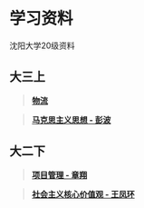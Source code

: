 # 学习资料


沈阳大学20级资料

## 大三上

> [**物流**](code/3-1/Logistics/0914.md)

> [**马克思主义思想 - 彭波**](code/3-1/Marxism/Homework/Homework.md)

## 大二下

> [**项目管理 - 章翔**](code/2-2/ProgramManage/pm_2-2.md)

> [**社会主义核心价值观 - 王凤环**](code/2-2/Social/social_2-2.md)

